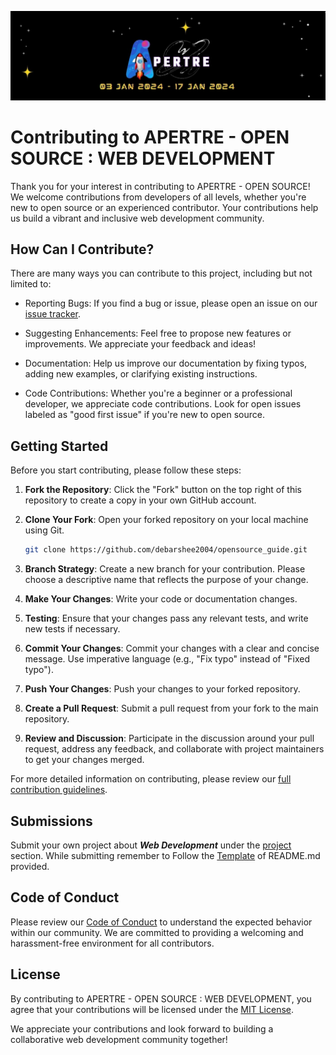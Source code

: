 ![logo](./assets/logo.jpg)

# Contributing to APERTRE - OPEN SOURCE : WEB DEVELOPMENT

Thank you for your interest in contributing to APERTRE - OPEN SOURCE! We welcome contributions from developers of all levels, whether you're new to open source or an experienced contributor. Your contributions help us build a vibrant and inclusive web development community.

## How Can I Contribute?

There are many ways you can contribute to this project, including but not limited to:

- Reporting Bugs: If you find a bug or issue, please open an issue on our [issue tracker](https://github.com/debarshee2004/apertre_opensource/issues).

- Suggesting Enhancements: Feel free to propose new features or improvements. We appreciate your feedback and ideas!

- Documentation: Help us improve our documentation by fixing typos, adding new examples, or clarifying existing instructions.

- Code Contributions: Whether you're a beginner or a professional developer, we appreciate code contributions. Look for open issues labeled as "good first issue" if you're new to open source.

## Getting Started

Before you start contributing, please follow these steps:

1. **Fork the Repository**: Click the "Fork" button on the top right of this repository to create a copy in your own GitHub account.

2. **Clone Your Fork**: Open your forked repository on your local machine using Git.

   ```bash
   git clone https://github.com/debarshee2004/opensource_guide.git
   ```

3. **Branch Strategy**: Create a new branch for your contribution. Please choose a descriptive name that reflects the purpose of your change.

4. **Make Your Changes**: Write your code or documentation changes.

5. **Testing**: Ensure that your changes pass any relevant tests, and write new tests if necessary.

6. **Commit Your Changes**: Commit your changes with a clear and concise message. Use imperative language (e.g., "Fix typo" instead of "Fixed typo").

7. **Push Your Changes**: Push your changes to your forked repository.

8. **Create a Pull Request**: Submit a pull request from your fork to the main repository.

9. **Review and Discussion**: Participate in the discussion around your pull request, address any feedback, and collaborate with project maintainers to get your changes merged.

For more detailed information on contributing, please review our [full contribution guidelines](./CONTRIBUTING.md).

## Submissions

Submit your own project about ***Web Development*** under the [project](./projects/) section. While submitting remember to Follow the [Template](./projects/TEMPLATE.md) of README.md provided.

## Code of Conduct

Please review our [Code of Conduct](./CODE_OF_CONDUCT.md) to understand the expected behavior within our community. We are committed to providing a welcoming and harassment-free environment for all contributors.

## License

By contributing to APERTRE - OPEN SOURCE : WEB DEVELOPMENT, you agree that your contributions will be licensed under the [MIT License](./LICENSE).

We appreciate your contributions and look forward to building a collaborative web development community together!